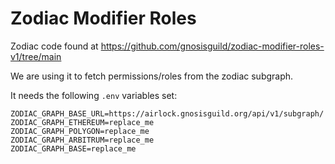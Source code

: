 # Zodiac Modifier Roles

Zodiac code found at https://github.com/gnosisguild/zodiac-modifier-roles-v1/tree/main

We are using it to fetch permissions/roles from the zodiac subgraph.

It needs the following `.env` variables set:

```shell
ZODIAC_GRAPH_BASE_URL=https://airlock.gnosisguild.org/api/v1/subgraph/
ZODIAC_GRAPH_ETHEREUM=replace_me
ZODIAC_GRAPH_POLYGON=replace_me
ZODIAC_GRAPH_ARBITRUM=replace_me
ZODIAC_GRAPH_BASE=replace_me
```
